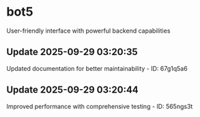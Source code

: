 # bot5
User-friendly interface with powerful backend capabilities

## Update 2025-09-29 03:20:35
Updated documentation for better maintainability - ID: 67g1q5a6


## Update 2025-09-29 03:20:44
Improved performance with comprehensive testing - ID: 565ngs3t

